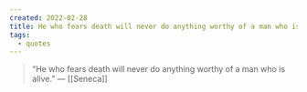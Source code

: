 ```yaml
---
created: 2022-02-28
title: He who fears death will never do anything worthy of a man who is alive.
tags:
  - quotes
---
```


> “He who fears death will never do anything worthy of a man who is alive.”  — [[Seneca]]
